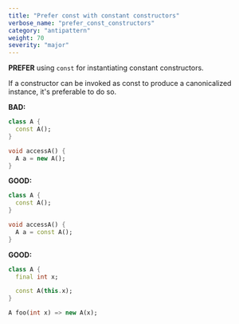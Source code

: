 ```yaml
---
title: "Prefer const with constant constructors"
verbose_name: "prefer_const_constructors"
category: "antipattern"
weight: 70
severity: "major"
---
```

**PREFER** using `const` for instantiating constant constructors.

If a constructor can be invoked as const to produce a canonicalized instance,
it's preferable to do so.

**BAD:**
```dart
class A {
  const A();
}

void accessA() {
  A a = new A();
}
```

**GOOD:**
```dart
class A {
  const A();
}

void accessA() {
  A a = const A();
}
```

**GOOD:**
```dart
class A {
  final int x;

  const A(this.x);
}

A foo(int x) => new A(x);
```


